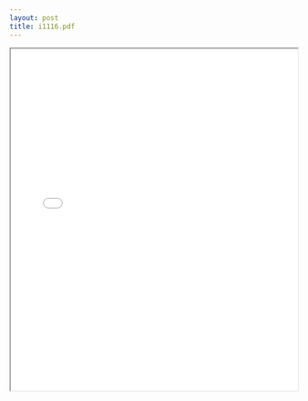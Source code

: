 ```yaml
---
layout: post
title: i1116.pdf
---
```


<div class="pdf-container">
<iframe src="/ea/assets/pdfs/i1116.pdf" height="600" width="100%" allowFullScreen="true"></iframe>
</div>

